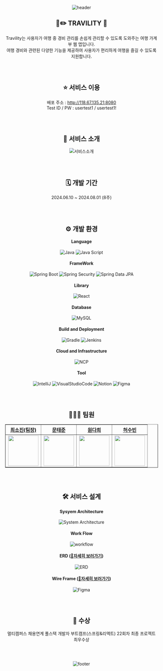 <div align="center">

![header](https://capsule-render.vercel.app/api?type=waving&color=gradient&height=300&section=header&text=TRAVILITY🐷&fontSize=90)

## 🧳✏️ TRAVILITY 🐷<br>

Travility는 사용자가 여행 중 경비 관리를 손쉽게 관리할 수 있도록 도와주는 여행 가계부 웹 앱입니다. <br>
여행 경비와 관련된 다양한 기능을 제공하여 사용자가 편리하게 여행을 즐길 수 있도록 지원합니다. <br>

  <br>
  <br>

## ⭐ 서비스 이용 <br>

배포 주소 : http://118.67.135.21:8080 <br>
Test ID / PW : usertest1 / usertest1! <br>

  <br>
  <br>

## 🔎 서비스 소개

![서비스소개](https://github.com/user-attachments/assets/93b5df03-c8d5-41d7-95d8-1bf6f9d36ec2)

  <br>
  <br>
  
  ## 🗓️ 개발 기간 <br>
  2024.06.10 ~ 2024.08.01 (8주) <br>

  <br>
  <br>

## ⚙️ 개발 환경 <br>

#### Language

![Java](https://img.shields.io/badge/Java-007396.svg?style=for-the-badge&logo=java&logoColor=white)
![Java Script](https://img.shields.io/badge/JavaScript-F7DF1E.svg?style=for-the-badge&logo=javascript&logoColor=black)

#### FrameWork

![Spring Boot](https://img.shields.io/badge/Spring%20Boot-6DB33F.svg?&style=for-the-badge&logo=SpringBoot&logoColor=white)
![Spring Security](https://img.shields.io/badge/Spring%20Security-6DB33F.svg?&style=for-the-badge&logo=springsecurity&logoColor=white)
![Spring Data JPA](https://img.shields.io/badge/Spring%20Data%20JPA-6DB33F.svg?style=for-the-badge&logo=spring&logoColor=white)

#### Library

![React](https://img.shields.io/badge/react-3178C6.svg?&style=for-the-badge&logo=react&logoColor=white)

#### Database

![MySQL](https://img.shields.io/badge/MySQL-4479A1.svg?style=for-the-badge&logo=mysql&logoColor=white)

#### Build and Deployment

![Gradle](https://img.shields.io/badge/Gradle-02303A.svg?style=for-the-badge&logo=gradle&logoColor=white)
![Jenkins](https://img.shields.io/badge/Jenkins-D24939.svg?style=for-the-badge&logo=jenkins&logoColor=white)

#### Cloud and Infrastructure

![NCP](https://img.shields.io/badge/Naver%20Cloud%20Platfrom-03C8A4.svg?style=for-the-badge&logo=naver&logoColor=white)

#### Tool

![IntelliJ](https://img.shields.io/badge/IntelliJ%20IDEA-003D54.svg?style=for-the-badge&logo=intellijidea&logoColor=white)
![VisualStudioCode](https://img.shields.io/badge/VS%20Code-007ACC.svg?style=for-the-badge&logo=visual-studio-code&logoColor=white)
![Notion](https://img.shields.io/badge/Notion-000000.svg?style=for-the-badge&logo=notion&logoColor=white)
![Figma](https://img.shields.io/badge/Figma-AB0D6D.svg?style=for-the-badge&logo=figma&logoColor=white)

  <br>
  <br>

## 👩🏻‍💻 팀원 <br>

  <table border="1" class="table">
    <thead>
    <tr>
        <th scope="col" style="text-align: center;"><a href="https://github.com/sonoopy">최소진(팀장)</a></th>
        <th scope="col" style="text-align: center;"><a href="https://github.com/yoonaori">문태준</a></th>
        <th scope="col" style="text-align: center;"><a href="https://github.com/Yujihoon1">원다희</a></th>
        <th scope="col" style="text-align: center;"><a href="https://github.com/codenamesu">허수빈</a></th>
    </tr>
    </thead>
    <tbody>
    <tr>
        <td style="text-align: center;"><img src="https://avatars.githubusercontent.com/u/172015030?v=4" width="100px" height="100px"></td>
        <td style="text-align: center;"><img src="https://avatars.githubusercontent.com/u/167669944?v=4" width="100px" height="100px"></td>
        <td style="text-align: center;"><img src="https://avatars.githubusercontent.com/u/167724195?v=4" width="100px" height="100px"></td>
        <td style="text-align: center;"><img src="https://avatars.githubusercontent.com/u/83348413?v=4" width="100px" height="100px"></td>
    </tr>
    </tbody>
</table>

<br>
<br>

## 🛠️ 서비스 설계

#### Sysyem Architecture

![System Architecture](https://github.com/user-attachments/assets/bf76378c-d94c-4928-a497-9142502037f4)

#### Work Flow

![workflow](https://github.com/user-attachments/assets/18d55564-b4ff-4a32-95c3-2a00e9d7deaf)

#### ERD (<a href="https://www.erdcloud.com/d/K3iPuuZy3FDYsmcwW" target="_blank">🔗자세히 보러가기</a>)

![ERD](https://github.com/user-attachments/assets/5598d432-3b44-4a35-aaf0-7a2c7679da30)

#### Wire Frame (<a href="https://www.figma.com/design/tEJo1b5V0vTel2IvEKSxwx/Travility?node-id=0-1&t=taPt8JZKpz2HYkqH-0" target="_blank">🔗자세히 보러가기</a>)

![Figma](https://github.com/user-attachments/assets/d932395b-b82f-4617-85bd-c6171954ce72)

<br>
<br>

## 🥳 수상

멀티캠퍼스 채용연계 풀스택 개발자 부트캠프(스프링&리액트) 22회차 최종 프로젝트 최우수상 <br>

<br>
<br>

![footer](https://capsule-render.vercel.app/api?type=waving&color=gradient&height=300&section=footer)

</div>
